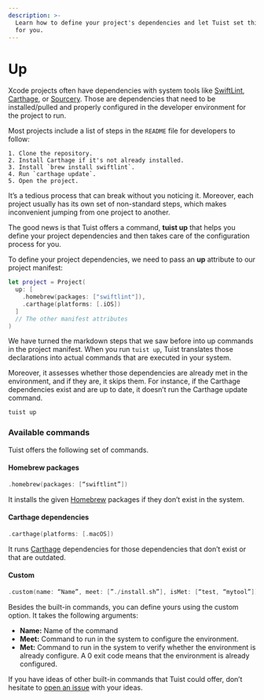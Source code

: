 ```yaml
---
description: >-
  Learn how to define your project's dependencies and let Tuist set things up
  for you.
---
```


# Up

Xcode projects often have dependencies with system tools like [SwiftLint](https://github.com/realm/SwiftLint), [Carthage](https://github.com/Carthage/Carthage), or [Sourcery](https://github.com/krzysztofzablocki/Sourcery). Those are dependencies that need to be installed/pulled and properly configured in the developer environment for the project to run.

Most projects include a list of steps in the `README` file for developers to follow:

```markup
1. Clone the repository.
2. Install Carthage if it's not already installed.
3. Install `brew install swiftlint`.
4. Run `carthage update`.
5. Open the project.
```

It’s a tedious process that can break without you noticing it. Moreover, each project usually has its own set of non-standard steps, which makes inconvenient jumping from one project to another.

The good news is that Tuist offers a command, **tuist up** that helps you define your project dependencies and then takes care of the configuration process for you.

To define your project dependencies, we need to pass an **up** attribute to our project manifest:

```swift
let project = Project(
  up: [
    .homebrew(packages: ["swiftlint"]),
    .carthage(platforms: [.iOS])
  ]
  // The other manifest attributes
)
```

We have turned the markdown steps that we saw before into up commands in the project manifest. When you run `tuist up`, Tuist translates those declarations into actual commands that are executed in your system.

Moreover, it assesses whether those dependencies are already met in the environment, and if they are, it skips them. For instance, if the Carthage dependencies exist and are up to date, it doesn’t run the Carthage update command.

```bash
tuist up
```

### Available commands

Tuist offers the following set of commands.

#### Homebrew packages

```swift
.homebrew(packages: [“swiftlint”])
```

It installs the given [Homebrew](https://brew.sh) packages if they don’t exist in the system.

#### Carthage dependencies

```swift
.carthage(platforms: [.macOS])
```

It runs [Carthage](https://github.com/carthage) dependencies for those dependencies that don’t exist or that are outdated.

#### Custom

```swift
.custom(name: “Name”, meet: [”./install.sh”], isMet: [“test, “mytool”])
```

Besides the built-in commands, you can define yours using the custom option. It takes the following arguments:

- **Name:** Name of the command
- **Meet:** Command to run in the system to configure the environment.
- **Met:** Command to run in the system to verify whether the environment is already configure. A 0 exit code means that the environment is already configured.

If you have ideas of other built-in commands that Tuist could offer, don’t hesitate to [open an issue](https://github.com/tuist/tuist/issues/new) with your ideas.

